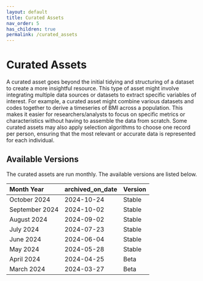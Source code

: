 ```yaml
---
layout: default
title: Curated Assets
nav_order: 5
has_children: true
permalink: /curated_assets
---
```


# Curated Assets

A curated asset goes beyond the initial tidying and structuring of a dataset to create a more insightful resource. This type of asset might involve integrating multiple data sources or datasets to extract specific variables of interest. For example, a curated asset might combine various datasets and codes together to derive a timeseries of BMI across a population. This makes it easier for researchers/analysts to focus on specific metrics or characteristics without having to assemble the data from scratch. Some curated assets may also apply selection algorithms to choose one record per person, ensuring that the most relevant or accurate data is represented for each individual.

## Available Versions

The curated assets are run monthly. The available versions are listed below. 

| Month Year       | archived_on_date | Version |
| :------------ | :-------------- | :----- |
| October 2024 | 2024-10-24                 | Stable
| September 2024 | 2024-10-02                  | Stable
| August 2024 | 2024-09-02                  | Stable
| July 2024  | 2024-07-23                   | Stable
| June 2024  | 2024-06-04                   | Stable
| May 2024   | 2024-05-28                  | Stable
| April 2024 | 2024-04-25                  | Beta
| March 2024 | 2024-03-27                  | Beta
